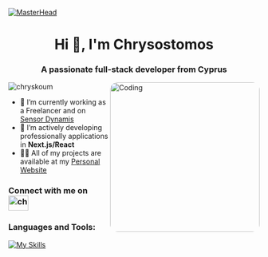 [![MasterHead](https://github.com/user-attachments/assets/53a08b42-2a7f-4b48-9e9c-eef297913d0e)](https://rishavchanda.io)

<h1 align="center">Hi 👋, I'm Chrysostomos</h1>
<h3 align="center">A passionate full-stack developer from Cyprus</h3>

<img align="right" alt="Coding" width="300" style="border-radius: 15px;" src="https://camo.githubusercontent.com/2366b34bb903c09617990fb5fff4622f3e941349e846ddb7e73df872a9d21233/68747470733a2f2f63646e2e6472696262626c652e636f6d2f75736572732f3733303730332f73637265656e73686f74732f363538313234332f6176656e746f2e676966">

<p align="left"> <img src="https://komarev.com/ghpvc/?username=chryskoum&label=Profile%20views&color=0e75b6&style=flat" alt="chryskoum" /> </p>

- 🔭 I’m currently working as a Freelancer and on [Sensor Dynamis](https://sensordynamis.com/)
- 🌱 I’m actively developing professionally applications in **Next.js/React**
- 👨‍💻 All of my projects are available at my [Personal Website](https://chryskoum.github.io/ChrysK/)
<!--- ⚡ "I’m eager to learn **Next.js**! -->

<h3 align="left">Connect with me on <a href="https://linkedin.com/in/chrysostomos-koumides-465880222" target="blank"><img align="center" src="https://raw.githubusercontent.com/rahuldkjain/github-profile-readme-generator/master/src/images/icons/Social/linked-in-alt.svg" alt="chrysostomos-koumides-465880222" height="30" width="40" /></a> </h3>


### Languages and Tools:
[![My Skills](https://skillicons.dev/icons?i=bash,git,github,docker,kubernetes,grafana,cpp,python,java,php,laravel,tailwind,js,ts,nodejs,express,nextjs,react,cypress,mongodb,mysql,firebase,figma,vscode&perline=9)](https://skillicons.dev)



<!--  <p>&nbsp;<img align="center" src="https://github-readme-stats.vercel.app/api?username=chryskoum&show_icons=true&locale=en" alt="chryskoum" /></p> -->

